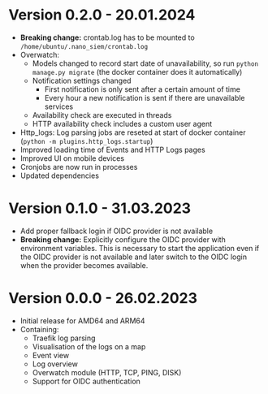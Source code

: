 # Version 0.2.0 - 20.01.2024

- **Breaking change:** crontab.log has to be mounted to ``/home/ubuntu/.nano_siem/crontab.log``
- Overwatch:
  - Models changed to record start date of unavailability, so run ``python manage.py migrate``
    (the docker container does it automatically)
  - Notification settings changed
    - First notification is only sent after a certain amount of time
    - Every hour a new notification is sent if there are unavailable services
  - Availability check are executed in threads
  - HTTP availability check includes a custom user agent
- Http_logs: Log parsing jobs are reseted at start of docker container (``python -m plugins.http_logs.startup``)
- Improved loading time of Events and HTTP Logs pages
- Improved UI on mobile devices
- Cronjobs are now run in processes
- Updated dependencies

# Version 0.1.0 - 31.03.2023

- Add proper fallback login if OIDC provider is not available
- **Breaking change:** Explicitly configure the OIDC provider with environment variables.
This is necessary to start the application even if the OIDC provider is not available and later
switch to the OIDC login when the provider becomes available.

# Version 0.0.0 - 26.02.2023

- Initial release for AMD64 and ARM64
- Containing:
  - Traefik log parsing
  - Visualisation of the logs on a map
  - Event view
  - Log overview
  - Overwatch module (HTTP, TCP, PING, DISK)
  - Support for OIDC authentication